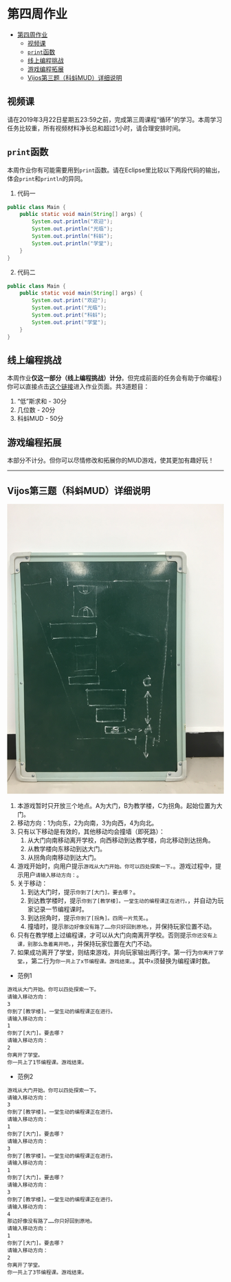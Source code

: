 # 第四周作业

- [第四周作业](#%E7%AC%AC%E5%9B%9B%E5%91%A8%E4%BD%9C%E4%B8%9A)
  - [视频课](#%E8%A7%86%E9%A2%91%E8%AF%BE)
  - [`print`函数](#print%E5%87%BD%E6%95%B0)
  - [线上编程挑战](#%E7%BA%BF%E4%B8%8A%E7%BC%96%E7%A8%8B%E6%8C%91%E6%88%98)
  - [游戏编程拓展](#%E6%B8%B8%E6%88%8F%E7%BC%96%E7%A8%8B%E6%8B%93%E5%B1%95)
  - [Vijos第三题（科蚪MUD）详细说明](#vijos%E7%AC%AC%E4%B8%89%E9%A2%98%E7%A7%91%E8%9A%AAmud%E8%AF%A6%E7%BB%86%E8%AF%B4%E6%98%8E)

## 视频课

请在2019年3月22日星期五23:59之前，完成第三周课程“循环”的学习。本周学习任务比较重，所有视频材料净长总和超过1小时，请合理安排时间。

## `print`函数

本周作业你有可能需要用到`print`函数。请在Eclipse里比较以下两段代码的输出，体会`print`和`println`的异同。

1.  代码一

```Java
public class Main {
    public static void main(String[] args) {
        System.out.println("欢迎");
        System.out.println("光临");
        System.out.println("科蚪");
        System.out.println("学堂");
    }
}
```

2.  代码二

```Java
public class Main {
    public static void main(String[] args) {
        System.out.print("欢迎");
        System.out.print("光临");
        System.out.print("科蚪");
        System.out.print("学堂");
    }
}
```

## 线上编程挑战

本周作业**仅这一部分（线上编程挑战）计分**。但完成前面的任务会有助于你编程:)你可以直接点击[这个链接][1]进入作业页面。共3道题目：

[1]:https://vijos.org/d/kidolab_2019_Spring/homework/5c924317f413620933d09bbb

1.  “低”斯求和 - 30分
2.  几位数 - 20分
3.  科蚪MUD - 50分

## 游戏编程拓展

本部分不计分。但你可以尽情修改和拓展你的MUD游戏，使其更加有趣好玩！

---

## Vijos第三题（科蚪MUD）详细说明

![Alt text](/imgs/campus.jpeg?raw=true "科蚪MUD地图")

1.  本游戏暂时只开放三个地点。A为大门，B为教学楼，C为拐角。起始位置为大门。
2.  移动方向：1为向东，2为向南，3为向西，4为向北。
3.  只有以下移动是有效的，其他移动均会撞墙（即死路）：
    1.  从大门向南移动离开学校，向西移动到达教学楼，向北移动到达拐角。
    2.  从教学楼向东移动到达大门。
    3.  从拐角向南移动到达大门。
4.  游戏开始时，向用户提示`游戏从大门开始。你可以四处探索一下。`。游戏过程中，提示用户`请输入移动方向：`。
5.  关于移动：
    1.  到达大门时，提示`你到了[大门]。要去哪？`。
    2.  到达教学楼时，提示`你到了[教学楼]。一堂生动的编程课正在进行。`，并自动为玩家记录一节编程课时。
    3.  到达拐角时，提示`你到了[拐角]。四周一片荒芜。`。
    4.  撞墙时，提示`那边好像没有路了……你只好回到原地。`，并保持玩家位置不动。
6.  只有在教学楼上过编程课，才可以从大门向南离开学校。否则提示`你还没有上课，别那么急着离开吧。`，并保持玩家位置在大门不动。
7.  如果成功离开了学堂，则结束游戏，并向玩家输出两行字。第一行为`你离开了学堂。`，第二行为`你一共上了x节编程课。游戏结束。`。其中`x`须替换为编程课时数。

-  范例1

```txt
游戏从大门开始。你可以四处探索一下。
请输入移动方向：
3
你到了[教学楼]。一堂生动的编程课正在进行。
请输入移动方向：
1
你到了[大门]。要去哪？
请输入移动方向：
2
你离开了学堂。
你一共上了1节编程课。游戏结束。
```

-  范例2

```txt
游戏从大门开始。你可以四处探索一下。
请输入移动方向：
3
你到了[教学楼]。一堂生动的编程课正在进行。
请输入移动方向：
1
你到了[大门]。要去哪？
请输入移动方向：
3
你到了[教学楼]。一堂生动的编程课正在进行。
请输入移动方向：
1
你到了[大门]。要去哪？
请输入移动方向：
3
你到了[教学楼]。一堂生动的编程课正在进行。
请输入移动方向：
4
那边好像没有路了……你只好回到原地。
请输入移动方向：
1
你到了[大门]。要去哪？
请输入移动方向：
2
你离开了学堂。
你一共上了3节编程课。游戏结束。
```